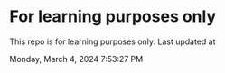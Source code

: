 # For learning purposes only
This repo is for learning purposes only.
Last updated at

Monday, March 4, 2024 7:53:27 PM

